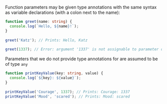 Function parameters may be given type annotations with the same syntax as variable declarations (with a colon next to the name):

``` typescript
function greet(name: string) {
  console.log(`Hello, ${name}!`);
}
 
greet('Katz'); // Prints: Hello, Katz  
 
greet(1337); // Error: argument '1337' is not assignable to parameter of type 'string'
```

Parameters that we do not provide type annotations for are assumed to be of type ```any```

``` typescript
function printKeyValue(key: string, value) {
  console.log(`${key}: ${value}`);
}
 
printKeyValue('Courage', 1337); // Prints: Courage: 1337
printKeyValue('Mood', 'scared'); // Prints: Mood: scared
```